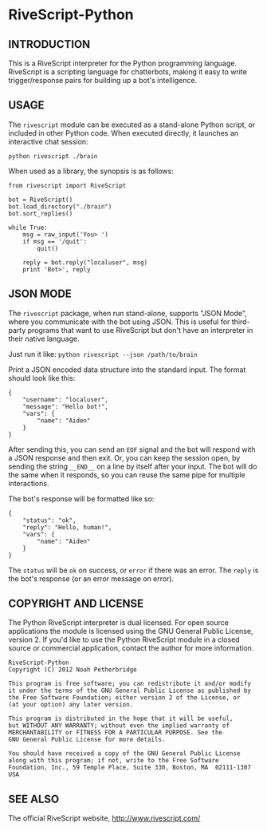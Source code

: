 RiveScript-Python
=================

INTRODUCTION
------------

This is a RiveScript interpreter for the Python programming language. RiveScript
is a scripting language for chatterbots, making it easy to write
trigger/response pairs for building up a bot's intelligence.

USAGE
-----

The `rivescript` module can be executed as a stand-alone Python script, or
included in other Python code. When executed directly, it launches an
interactive chat session:

	python rivescript ./brain

When used as a library, the synopsis is as follows:

	from rivescript import RiveScript

	bot = RiveScript()
	bot.load_directory("./brain")
	bot.sort_replies()

	while True:
		msg = raw_input('You> ')
		if msg == '/quit':
			quit()

		reply = bot.reply("localuser", msg)
		print 'Bot>', reply

JSON MODE
---------

The `rivescript` package, when run stand-alone, supports "JSON Mode", where
you communicate with the bot using JSON. This is useful for third-party
programs that want to use RiveScript but don't have an interpreter in their
native language.

Just run it like: `python rivescript --json /path/to/brain`

Print a JSON encoded data structure into the standard input. The format should
look like this:

	{
		"username": "localuser",
		"message": "Hello bot!",
		"vars": {
			"name": "Aiden"
		}
	}

After sending this, you can send an `EOF` signal and the bot will respond with
a JSON response and then exit. Or, you can keep the session open, by sending
the string `__END__` on a line by itself after your input. The bot will do the
same when it responds, so you can reuse the same pipe for multiple
interactions.

The bot's response will be formatted like so:

	{
		"status": "ok",
		"reply": "Hello, human!",
		"vars": {
			"name": "Aiden"
		}
	}

The `status` will be `ok` on success, or `error` if there was an error. The
`reply` is the bot's response (or an error message on error).

COPYRIGHT AND LICENSE
---------------------

The Python RiveScript interpreter is dual licensed. For open source applications
the module is licensed using the GNU General Public License, version 2. If you'd
like to use the Python RiveScript module in a closed source or commercial
application, contact the author for more information.

	RiveScript-Python
	Copyright (C) 2012 Noah Petherbridge

	This program is free software; you can redistribute it and/or modify
	it under the terms of the GNU General Public License as published by
	the Free Software Foundation; either version 2 of the License, or
	(at your option) any later version.

	This program is distributed in the hope that it will be useful,
	but WITHOUT ANY WARRANTY; without even the implied warranty of
	MERCHANTABILITY or FITNESS FOR A PARTICULAR PURPOSE. See the
	GNU General Public License for more details.

	You should have received a copy of the GNU General Public License
	along with this program; if not, write to the Free Software
	Foundation, Inc., 59 Temple Place, Suite 330, Boston, MA  02111-1307  USA

SEE ALSO
--------

The official RiveScript website, http://www.rivescript.com/
